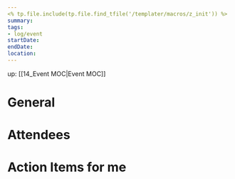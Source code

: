 ```yaml
---
<% tp.file.include(tp.file.find_tfile('/templater/macros/z_init')) %>
summary:
tags:
- log/event
startDate:
endDate:
location: 
---
```

up: [[14_Event MOC|Event MOC]]

# General

# Attendees




# Action Items for me



